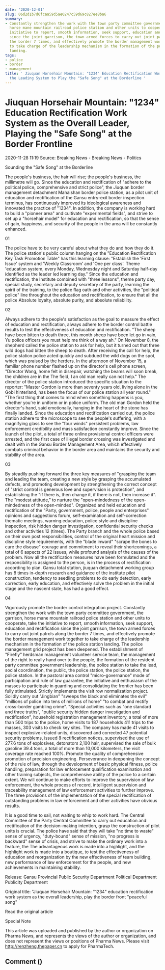 ```yaml
---
date: '2020-12-01'
slug: 06d2d1b7d6fcaa59d5ae0247c59d69c827ee8ba6
summary:
- Constantly strengthen the work with the town party committee government, the garrison,
  horse mane mountain railroad police station and other units to cooperate, take the
  initiative to report, smooth information, seek support, education and rectification
  since the joint garrison, the town armed forces to carry out joint patrols along
  the border 7 times, and effectively promote the border management work together
  to take charge of the leadership mechanism in the formation of the police station
  landing.
tags:
- police
- border
- management
title: ' Jiuquan Horsehair Mountain: "1234" Education Rectification Work System as
  the Leading System to Play the "Safe Song" at the Borderline '
---
```


 # Jiuquan Horsehair Mountain: "1234" Education Rectification Work System as the Overall Leader, Playing the "Safe Song" at the Border Frontline

2020-11-28 11:19 Source: Breaking News - Breaking News - Politics

Sounding the "Safe Song" at the Borderline

The people's business, the hair will rise; the people's business, the millimetre will go. Since the education and rectification of "adhere to the political police, comprehensive and strict police", the Jiuquan border management detachment Mahaishan border police station, as a pilot unit of education and rectification of the Gansu entry-exit border inspection terminus, has continuously improved its ideological awareness and innovated the practice of "1234". In addition, the company is working hard to build a "pioneer area" and cultivate "experimental fields", and strive to set up a "horsehair model" for education and rectification, so that the sense of gain, happiness, and security of the people in the area will be constantly enhanced.

01

The police have to be very careful about what they do and how they do it. The police station's public column hanging on the "Education Rectification Key Task Promotion Table" has this learning clause: "Establish the 'First Issue' system and 'Weekly Classroom' and 'One per class'. Theme 'education system, every Monday, Wednesday night and Saturday half-day identified as the leader led learning day." Since the education and rectification, the Institute combined with "three lessons", theme party day, special study, secretary and deputy secretary of the party, learning the spirit of the training, to the police flag oath and other activities, the "political police" line throughout the education and rectification, to ensure that all the police Absolute loyalty, absolute purity, and absolute reliability.

02

Always adhere to the people's satisfaction as the goal to measure the effect of education and rectification, always adhere to the border control battle results to test the effectiveness of education and rectification. "The sheep have been bitten to death three, this month sheep have been let go in vain, Yu police officers you must help me think of a way ah." On November 8, the shepherd called the police station to ask for help, but it turned out that three wild dogs had bitten the sheep to death. After receiving the call for help, the police station police acted quickly and subdued the wild dogs on the spot, which was praised by the herders. In the afternoon of November 15, a familiar phone number flashed up on the director's cell phone screen, "Director Wang, home felt in disrepair, watching the beams will soon break, the children are in the The field, I an old man really can not help." The director of the police station introduced the specific situation to the reporter: "Master Gordon is more than seventy years old, living alone in the Gobi hinterland, has been the focus of our police station all year round."  "The first thing that comes to mind when something happens is you, whether you're in uniform or in police uniform. The old man Gordon held the director's hand, said emotionally, hanging in the heart of the stone has finally landed. Since the education and rectification carried out, the police station adhere to the microscope to see the people's suffering, with a magnifying glass to see the "four winds" persistent problems, law enforcement credibility and mass satisfaction constantly improve. Since the launch of the pilot, a total of three online provisional control officers were arrested, and the first case of illegal border crossing was investigated and dealt with in the Gansu Border Management Area, which effectively combats criminal behavior in the border area and maintains the security and stability of the area.

03

By steadily pushing forward the three key measures of "grasping the team and leading the team, creating a new style by grasping the accumulated defects, and promoting development by strengthening the correct concept of "strict control is generous love and supervision is protection", and establishing the "if there is, then change it, if there is not, then increase it". The "modest attitude," to nurture the "open-mindedness of the open-mindedness of the open-minded". Organized and held education and rectification of the "Party, government, police, people and enterprises" opinions and suggestions forum, self-examination and self-correction thematic meetings, warning education, police style and discipline inspection, risk hidden danger investigation, confidential security checks and other activities 12 (times). The Party branch and the whole police based on their own post responsibilities, control of the original heart mission and discipline style requirements, with the "blade inward" "scrape the bones to cure the disease" courage and commitment to reveal their shortcomings, a total of 6 aspects of 22 issues, while profound analysis of the causes of the problem. Now all the rectification measures have been formulated and the responsibility is assigned to the person, is in the process of rectification according to plan. Gansu total station, jiuquan detachment working group has 8 times in-depth research and guidance of the institute pilot construction, tendency to seedling problems to do early detection, early correction, early education, and effectively solve the problem in the initial stage and the nascent state, has had a good effect.

04

Vigorously promote the border control integration project. Constantly strengthen the work with the town party committee government, the garrison, horse mane mountain railroad police station and other units to cooperate, take the initiative to report, smooth information, seek support, education and rectification since the joint garrison, the town armed forces to carry out joint patrols along the border 7 times, and effectively promote the border management work together to take charge of the leadership mechanism in the formation of the police station landing. The police management grid project has been deepened. The establishment of "Firefly" herdsman management volunteer service team, the management of the right to really hand over to the people, the formation of the resident party committee government leadership, the police station to take the lead, social coordination, the public, the police station, the police station, the police station. In the pastoral area control "micro-governance" mode of participation and rule of law guarantee, the initiative and enthusiasm of the masses to participate in guarding and consolidating the frontier has been fully stimulated. Strictly implements the visit row normalization project. Solidly carry out "Jingbian" "sweeps the black and eliminates the evil" "millions of police into tens of millions of home" "to combat and rectify cross-border gambling crime". "Special activities such as "one standard and three truths", "public security hidden danger investigation and rectification", household registration management inventory, a total of more than 500 trips to the police, home visits to 187 households 411 trips to the masses, 303 visits to check key sites. The company has made 41 visits to inspect explosive-related units, discovered and corrected 47 potential security problems, issued 8 rectification notices, supervised the use of 277.6 tons of explosives, detonators 2,100 hair, supervised the sale of bulk gasoline 39.4 tons, a total of more than 10,000 kilometers, the visit coverage rate reached 100%. Promote the quality of comprehensive promotion of precision engineering. Perseverance in deepening the concept of the rule of law, through the development of basic physical fitness, police handling, preparation for law enforcement qualification examination and other training subjects, the comprehensive ability of the police to a certain extent. We will continue to make efforts to improve the supervision of law enforcement, the whole process of record, intelligent supervision and traceability management of law enforcement activities to further improve. The three provisions of the implementation of the special rectification of outstanding problems in law enforcement and other activities have obvious results.

It is a good time to sail, not waiting to whip to work hard. The Central Committee of the Party Central Committee to carry out education and rectification of the decision-making intention, grasp the construction of pilot units is crucial. The police have said that they will take "no time to waste" sense of urgency, "duty-bound" sense of mission, "no progress is backward" sense of crisis, and strive to make the ordinary work into a feature, the The advantageous work is made into a highlight, and the highlight work is made into a boutique, to test the effectiveness of education and reorganization by the new effectiveness of team building, new performance of law enforcement for the people, and new achievements in maintaining stability.

Release: Gansu Provincial Public Security Department Political Department Publicity Department

Original title: "Jiuquan Horsehair Mountain: "1234" education rectification work system as the overall leadership, play the border front "peaceful song"

Read the original article

Special Note

This article was uploaded and published by the author or organization on Pharma News, and represents the views of the author or organization, and does not represent the views or positions of Pharma News. Please visit http://renzheng.thepaper.cn to apply for PharmaTech.

## Comment ()

 
        